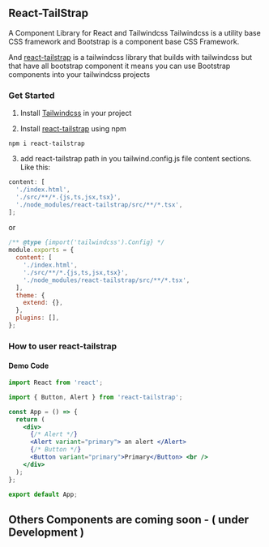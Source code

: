 ## React-TailStrap

A Component Library for React and Tailwindcss Tailwindcss is a utility base CSS framework and Bootstrap is a component base CSS Framework.

And [react-tailstrap](https://github.com/Mdkawsarislam2002/react-tailstrap) is a tailwindcss library that builds with tailwindcss but that have all bootstrap component it means you can use Bootstrap components into your tailwindcss projects

### Get Started

1.  Install [Tailwindcss](https://tailwindcss.com/docs/installation) in your project

2.  Install [react-tailstrap](https://www.npmjs.com/package/react-tailstrap) using npm

```npm
npm i react-tailstrap
```

3. add react-tailstrap path in you tailwind.config.js file content sections. Like this:

```js
content: [
  './index.html',
  './src/**/*.{js,ts,jsx,tsx}',
  './node_modules/react-tailstrap/src/**/*.tsx',
];
```

or

```js
/** @type {import('tailwindcss').Config} */
module.exports = {
  content: [
    './index.html',
    './src/**/*.{js,ts,jsx,tsx}',
    './node_modules/react-tailstrap/src/**/*.tsx',
  ],
  theme: {
    extend: {},
  },
  plugins: [],
};
```

### How to user react-tailstrap

#### Demo Code

```jsx
import React from 'react';

import { Button, Alert } from 'react-tailstrap';

const App = () => {
  return (
    <div>
      {/* Alert */}
      <Alert variant="primary"> an alert </Alert>
      {/* Button */}
      <Button variant="primary">Primary</Button> <br />
    </div>
  );
};

export default App;
```

## Others Components are coming soon - ( under Development )
